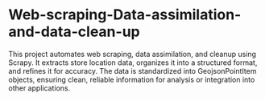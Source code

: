 # Web-scraping-Data-assimilation-and-data-clean-up
This project automates web scraping, data assimilation, and cleanup using Scrapy. It extracts store location data, organizes it into a structured format, and refines it for accuracy. The data is standardized into GeojsonPointItem objects, ensuring clean, reliable information for analysis or integration into other applications.
